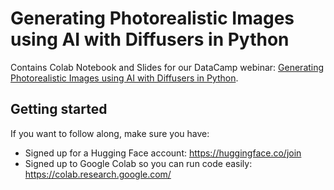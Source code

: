 # Generating Photorealistic Images using AI with Diffusers in Python

Contains Colab Notebook and Slides for our DataCamp webinar: [Generating Photorealistic Images using AI with Diffusers in Python](https://www.datacamp.com/webinars/Generating-photorealistic-images-using-ai-with-diffusers-python).

## Getting started

If you want to follow along, make sure you have:

* Signed up for a Hugging Face account: https://huggingface.co/join
* Signed up to Google Colab so you can run code easily: https://colab.research.google.com/
